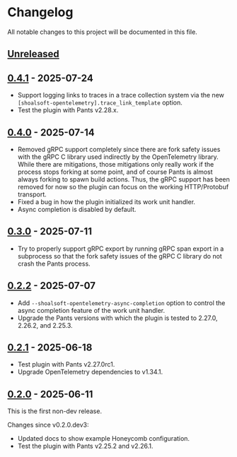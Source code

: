 # Changelog

All notable changes to this project will be documented in this file.

## [Unreleased]

## [0.4.1] - 2025-07-24

- Support logging links to traces in a trace collection system via the new `[shoalsoft-opentelemetry].trace_link_template` option.
- Test the plugin with Pants v2.28.x.

## [0.4.0] - 2025-07-14

- Removed gRPC support completely since there are fork safety issues with the gRPC C library used indirectly by the OpenTelemetry library. While there are mitigations, those mitigations only really work if the process stops forking at some point, and of course Pants is almost always forking to spawn build actions. Thus, the gRPC support has been removed for now so the plugin can focus on the working HTTP/Protobuf transport.
- Fixed a bug in how the plugin initialized its work unit handler.
- Async completion is disabled by default.

## [0.3.0] - 2025-07-11

- Try to properly support gRPC export by running gRPC span export in a subprocess so that the fork safety issues of the gRPC C library do not crash the Pants process.

## [0.2.2] - 2025-07-07

- Add `--shoalsoft-opentelemetry-async-completion` option to control the async completion feature of the work unit handler.
- Upgrade the Pants versions with which the plugin is tested to 2.27.0, 2.26.2, and 2.25.3.

## [0.2.1] - 2025-06-18

- Test plugin with Pants v2.27.0rc1.
- Upgrade OpenTelemetry dependencies to v1.34.1.

## [0.2.0] - 2025-06-11

This is the first non-dev release.

Changes since v0.2.0.dev3:

- Updated docs to show example Honeycomb configuration.
- Test the plugin with Pants v2.25.2 and v2.26.1.

[Unreleased]: https://github.com/shoalsoft/shoalsoft-pants-opentelemetry-plugin/compare/v0.4.1...HEAD
[0.4.1]: https://github.com/shoalsoft/shoalsoft-pants-opentelemetry-plugin/releases/tag/v0.4.1
[0.4.0]: https://github.com/shoalsoft/shoalsoft-pants-opentelemetry-plugin/releases/tag/v0.4.0
[0.3.0]: https://github.com/shoalsoft/shoalsoft-pants-opentelemetry-plugin/releases/tag/v0.3.0
[0.2.2]: https://github.com/shoalsoft/shoalsoft-pants-opentelemetry-plugin/releases/tag/v0.2.2
[0.2.1]: https://github.com/shoalsoft/shoalsoft-pants-opentelemetry-plugin/releases/tag/v0.2.1
[0.2.0]: https://github.com/shoalsoft/shoalsoft-pants-opentelemetry-plugin/releases/tag/v0.2.0
